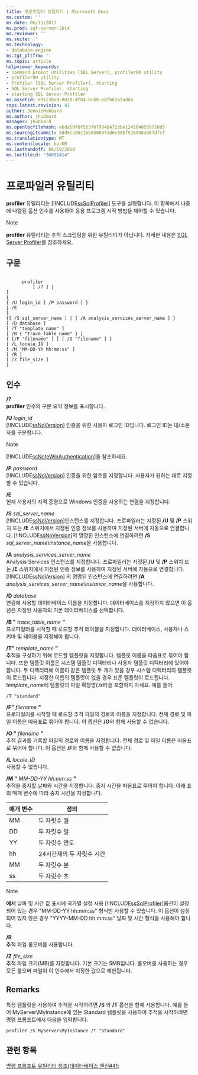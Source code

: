 ```yaml
---
title: 프로파일러 유틸리티 | Microsoft Docs
ms.custom: ''
ms.date: 06/13/2017
ms.prod: sql-server-2014
ms.reviewer: ''
ms.suite: ''
ms.technology:
- database-engine
ms.tgt_pltfrm: ''
ms.topic: article
helpviewer_keywords:
- command prompt utilities [SQL Server], profiler90 utility
- profiler90 utility
- Profiler [SQL Server Profiler], starting
- SQL Server Profiler, starting
- starting SQL Server Profiler
ms.assetid: e91c30a9-0d29-4f84-bcb8-e8fb62afadda
caps.latest.revision: 41
author: JennieHubbard
ms.author: jhubbard
manager: jhubbard
ms.openlocfilehash: e6da59f6f563767994b4723be1245040550750d5
ms.sourcegitcommit: 5dd5cad0c1bbd308471d6c885f516948ad67dfcf
ms.translationtype: MT
ms.contentlocale: ko-KR
ms.lasthandoff: 06/19/2018
ms.locfileid: "36091414"
---
```

# <a name="profiler-utility"></a>프로파일러 유틸리티
  **profiler** 유틸리티는 [!INCLUDE[ssSqlProfiler](../includes/sssqlprofiler-md.md)] 도구를 실행합니다. 이 항목에서 나중에 나열된 옵션 인수를 사용하여 응용 프로그램 시작 방법을 제어할 수 있습니다.  
  
> [!NOTE]  
>  **profiler** 유틸리티는 추적 스크립팅을 위한 유틸리티가 아닙니다. 자세한 내용은 [SQL Server Profiler](sql-server-profiler/sql-server-profiler.md)를 참조하세요.  
  
## <a name="syntax"></a>구문  
  
```  
  
      profiler  
          [ /? ] |  
[  
{  
{ /U login_id [ /P password ] }  
| /E  
}  
{[ /S sql_server_name ] | [ /A analysis_services_server_name ] }  
[ /D database ]  
[ /T "template_name" ]  
[ /B { "trace_table_name" } ]  
{ [/F "filename" ] | [ /O "filename" ] }  
[ /L locale_ID ]  
[ /M "MM-DD-YY hh:mm:ss" ]  
[ /R ]  
[ /Z file_size ]  
]  
```  
  
## <a name="arguments"></a>인수  
 **/?**  
 **profiler** 인수의 구문 요약 정보를 표시합니다.  
  
 **/U** *login_id*  
 [!INCLUDE[ssNoVersion](../includes/ssnoversion-md.md)] 인증을 위한 사용자 로그인 ID입니다. 로그인 ID는 대/소문자를 구분합니다.  
  
> [!NOTE]  
>  [!INCLUDE[ssNoteWinAuthentication](../includes/ssnotewinauthentication-md.md)]을 참조하세요.  
  
 **/P** *password*  
 [!INCLUDE[ssNoVersion](../includes/ssnoversion-md.md)] 인증을 위한 암호를 지정합니다. 사용자가 원하는 대로 지정할 수 있습니다.  
  
 **/E**  
 현재 사용자의 자격 증명으로 Windows 인증을 사용하는 연결을 지정합니다.  
  
 **/S**  *sql_server_name*  
 [!INCLUDE[ssNoVersion](../includes/ssnoversion-md.md)]인스턴스를 지정합니다. 프로파일러는 지정된 **/U** 및 **/P** 스위치 또는 **/E** 스위치에서 지정된 인증 정보를 사용하여 지정된 서버에 자동으로 연결합니다. [!INCLUDE[ssNoVersion](../includes/ssnoversion-md.md)]의 명명된 인스턴스에 연결하려면 **/S** *sql_server_name*\\*instance_name*을 사용합니다.  
  
 **/A**  *analysis_services_server_name*  
 Analysis Services 인스턴스를 지정합니다. 프로파일러는 지정된 **/U** 및 **/P** 스위치 또는 **/E** 스위치에서 지정된 인증 정보를 사용하여 지정된 서버에 자동으로 연결합니다. [!INCLUDE[ssNoVersion](../includes/ssnoversion-md.md)] 의 명명된 인스턴스에 연결하려면 **/A** *analysis_services_server_name\instance_name*을 사용합니다.  
  
 **/D** *database*  
 연결에 사용할 데이터베이스 이름을 지정합니다. 데이터베이스를 지정하지 않으면 이 옵션은 지정된 사용자의 기본 데이터베이스를 선택합니다.  
  
 **/B "** *trace_table_name* **"**  
 프로파일러를 시작할 때 로드할 추적 테이블을 지정합니다. 데이터베이스, 사용자나 스키마 및 테이블을 지정해야 합니다.  
  
 **/T"** *template_name* **"**  
 추적을 구성하기 위해 로드할 템플릿을 지정합니다. 템플릿 이름을 따옴표로 묶어야 합니다. 또한 템플릿 이름은 시스템 템플릿 디렉터리나 사용자 템플릿 디렉터리에 있어야 합니다. 두 디렉터리에 이름이 같은 템플릿 두 개가 있을 경우 시스템 디렉터리의 템플릿이 로드됩니다. 지정한 이름의 템플릿이 없을 경우 표준 템플릿이 로드됩니다. *template_name*에 템플릿의 파일 확장명(.tdf)을 포함하지 마세요. 예를 들어:  
  
```  
/T "standard"  
```  
  
 **/F"** *filename* **"**  
 프로파일러를 시작할 때 로드할 추적 파일의 경로와 이름을 지정합니다. 전체 경로 및 파일 이름은 따옴표로 묶어야 합니다. 이 옵션은 **/O**와 함께 사용할 수 없습니다.  
  
 **/O "** *filename*  **"**  
 추적 결과를 기록할 파일의 경로와 이름을 지정합니다. 전체 경로 및 파일 이름은 따옴표로 묶어야 합니다. 이 옵션은 **/F**와 함께 사용할 수 없습니다.  
  
 **/L** *locale_ID*  
 사용할 수 없습니다.  
  
 **/M "** *MM-DD-YY hh:mm:ss* **"**  
 추적을 중지할 날짜와 시간을 지정합니다. 중지 시간을 따옴표로 묶어야 합니다. 아래 표의 매개 변수에 따라 중지 시간을 지정합니다.  
  
|매개 변수|정의|  
|---------------|----------------|  
|MM|두 자릿수 월|  
|DD|두 자릿수 일|  
|YY|두 자릿수 연도|  
|hh|24시간제의 두 자릿수 시간|  
|MM|두 자릿수 분|  
|ss|두 자릿수 초|  
  
> [!NOTE]  
>  **에서** 날짜 및 시간 값 표시에 국가별 설정 사용 [!INCLUDE[ssSqlProfiler](../includes/sssqlprofiler-md.md)]옵션이 설정되어 있는 경우 "MM-DD-YY hh:mm:ss" 형식만 사용할 수 있습니다. 이 옵션이 설정되어 있지 않은 경우 "YYYY-MM-DD hh:mm:ss" 날짜 및 시간 형식을 사용해야 합니다.  
  
 **/R**  
 추적 파일 롤오버를 사용합니다.  
  
 **/Z**  *file_size*  
 추적 파일 크기(MB)를 지정합니다. 기본 크기는 5MB입니다. 롤오버를 사용하는 경우 모든 롤오버 파일이 이 인수에서 지정한 값으로 제한됩니다.  
  
## <a name="remarks"></a>Remarks  
 특정 템플릿을 사용하여 추적을 시작하려면 **/S** 와 **/T** 옵션을 함께 사용합니다. 예를 들어 MyServer\MyInstance에 있는 Standard 템플릿을 사용하여 추적을 시작하려면 명령 프롬프트에서 다음을 입력합니다.  
  
```  
profiler /S MyServer\MyInstance /T "Standard"  
```  
  
## <a name="see-also"></a>관련 항목  
 [명령 프롬프트 유틸리티 참조&#40;데이터베이스 엔진#41;](command-prompt-utility-reference-database-engine.md)  
  
  
